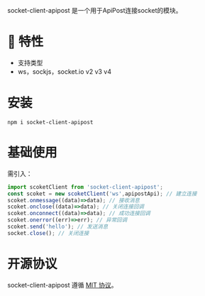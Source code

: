socket-client-apipost 是一个用于ApiPost连接socket的模块。

# 🎉 特性

- 支持类型 
- ws，sockjs，socket.io v2 v3 v4
# 安装

```shell
npm i socket-client-apipost
```

# 基础使用
需引入：

```js
import scoketClient from 'socket-client-apipost';
const scoket = new scoketClient('ws',apipostApi); // 建立连接
scoket.onmessage((data)=>data); // 接收消息
scoket.onclose((data)=>data); // 关闭连接回调
scoket.onconnect((data)=>data); // 成功连接回调
scoket.onerror((err)=>err); // 异常回调
scoket.send('hello'); // 发送消息
socket.close(); // 关闭连接
```

# 开源协议

socket-client-apipost 遵循 [MIT 协议](https://github.com/Apipost-Team/socket-client-apipost)。
